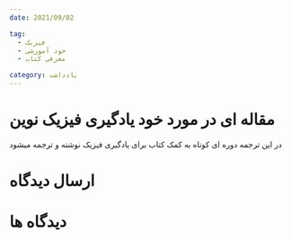 ```yaml
---
date: 2021/09/02

tag:
  - فیزیک
  - خود آموزشی
  - معرفی کتاب

category: یادداشت
---
```


# مقاله ای در مورد خود یادگیری فیزیک نوین

در این ترجمه دوره ای کوتاه به کمک کتاب برای یادگیری فیزیک نوشته و ترجمه میشود

# ارسال دیدگاه

# دیدگاه ها

<p2pLogin />
<p2pComment title="مقاله ای در مورد خود یادگیری فیزیک نوین"/>
